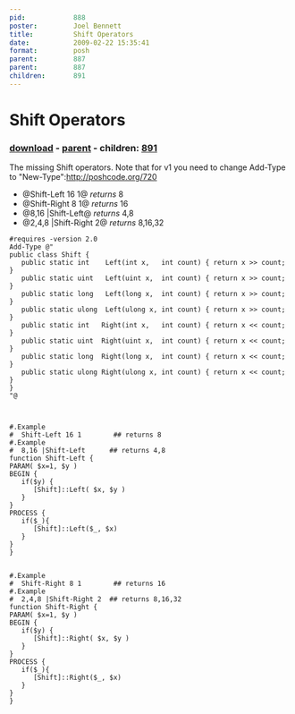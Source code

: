 ```yaml
---
pid:            888
poster:         Joel Bennett
title:          Shift Operators
date:           2009-02-22 15:35:41
format:         posh
parent:         887
parent:         887
children:       891
---
```


# Shift Operators

### [download](888.ps1) - [parent](887.md) - children: [891](891.md)

The missing Shift operators. Note that for v1 you need to change Add-Type to "New-Type":http://poshcode.org/720

* @Shift-Left 16 1@ *returns* 8
* @Shift-Right 8 1@ *returns* 16
* @8,16 |Shift-Left@ *returns* 4,8
* @2,4,8 |Shift-Right 2@ *returns* 8,16,32


```posh
#requires -version 2.0
Add-Type @"
public class Shift {
   public static int    Left(int x,   int count) { return x >> count; }
   public static uint   Left(uint x,  int count) { return x >> count; }
   public static long   Left(long x,  int count) { return x >> count; }
   public static ulong  Left(ulong x, int count) { return x >> count; }
   public static int   Right(int x,   int count) { return x << count; }
   public static uint  Right(uint x,  int count) { return x << count; }
   public static long  Right(long x,  int count) { return x << count; }
   public static ulong Right(ulong x, int count) { return x << count; }
}
"@



#.Example 
#  Shift-Left 16 1        ## returns 8
#.Example 
#  8,16 |Shift-Left      ## returns 4,8
function Shift-Left {
PARAM( $x=1, $y )
BEGIN {
   if($y) {
      [Shift]::Left( $x, $y )
   }
}
PROCESS {
   if($_){
      [Shift]::Left($_, $x)
   }
}
}


#.Example 
#  Shift-Right 8 1        ## returns 16
#.Example 
#  2,4,8 |Shift-Right 2  ## returns 8,16,32
function Shift-Right {
PARAM( $x=1, $y )
BEGIN {
   if($y) {
      [Shift]::Right( $x, $y )
   }
}
PROCESS {
   if($_){
      [Shift]::Right($_, $x)
   }
}
}


```
